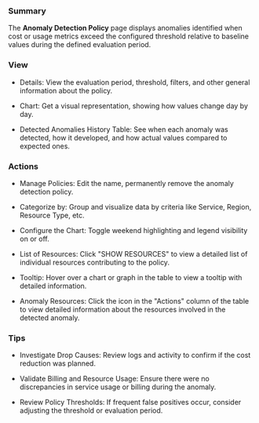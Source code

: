 ### **Summary**

The **Anomaly Detection Policy** page displays anomalies identified when cost or usage metrics exceed the configured threshold relative to baseline values during the defined evaluation period.

### **View**

- Details: View the evaluation period, threshold, filters, and other general information about the policy.

- Chart: Get a visual representation, showing how values change day by day.

- Detected Anomalies History Table: See when each anomaly was detected, how it developed, and how actual values compared to expected ones.

### **Actions**

- Manage Policies: Edit the name, permanently remove the anomaly detection policy. 

- Categorize by: Group and visualize data by criteria like Service, Region, Resource Type, etc.

- Configure the Chart: Toggle weekend highlighting and legend visibility on or off.

- List of Resources: Click "SHOW RESOURCES" to view a detailed list of individual resources contributing to the policy.

- Tooltip: Hover over a chart or graph in the table to view a tooltip with detailed information.

- Anomaly Resources: Click the icon in the "Actions" column of the table to view detailed information about the resources involved in the detected anomaly.

### **Tips**

-   Investigate Drop Causes: Review logs and activity to confirm if the cost reduction was planned.

-   Validate Billing and Resource Usage: Ensure there were no discrepancies in service usage or billing during the anomaly.

-   Review Policy Thresholds: If frequent false positives occur, consider adjusting the threshold or evaluation period.